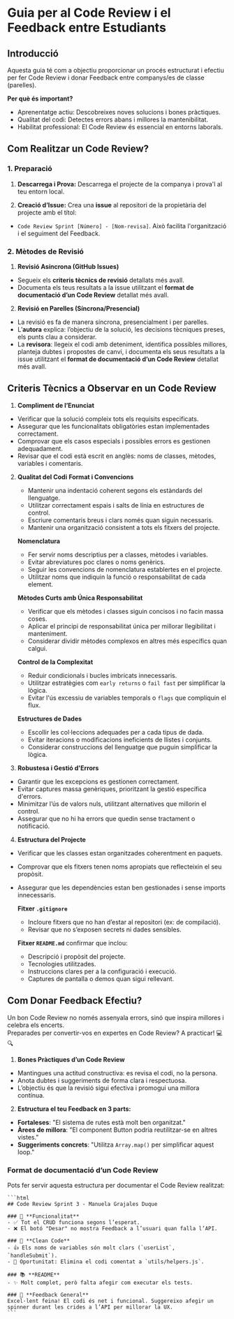 # Guia per al Code Review i el Feedback entre Estudiants

## Introducció

Aquesta guia té com a objectiu proporcionar un procés estructurat i efectiu per fer Code Review i donar Feedback entre companys/es de classe (parelles).

**Per què és important?**
- Aprenentatge actiu: Descobreixes noves solucions i bones pràctiques.
- Qualitat del codi: Detectes errors abans i millores la mantenibilitat.
- Habilitat professional: El Code Review és essencial en entorns laborals. 

## Com Realitzar un Code Review?

### 1. Preparació

1. **Descarrega i Prova:** Descarrega el projecte de la companya i prova'l al teu entorn local.
   
2. **Creació d’Issue:** Crea una **issue** al repositori de la propietària del projecte amb el títol:  
- `Code Review Sprint [Número] - [Nom-revisa]`. Això facilita l'organització i el seguiment del Feedback.

### 2. Mètodes de Revisió

1. **Revisió Asíncrona (GitHub Issues)**
- Segueix els **criteris tècnics de revisió** detallats més avall.
- Documenta els teus resultats a la issue utilitzant el **format de documentació d’un Code Review** detallat més avall.
 
2. **Revisió en Parelles (Síncrona/Presencial)**
- La revisió es fa de manera síncrona, presencialment i per parelles.
- L’**autora** explica: l’objectiu de la solució, les decisions tècniques preses, els punts clau a considerar.
- La **revisora**: llegeix el codi amb deteniment, identifica possibles millores, planteja dubtes i propostes de canvi, i documenta els seus resultats a la issue utilitzant el **format de documentació d’un Code Review** detallat més avall.

## Criteris Tècnics a Observar en un Code Review
1. **Compliment de l’Enunciat**
- Verificar que la solució compleix tots els requisits especificats.
- Assegurar que les funcionalitats obligatòries estan implementades correctament.
- Comprovar que els casos especials i possibles errors es gestionen adequadament.
- Revisar que el codi està escrit en anglès: noms de classes, mètodes, variables i comentaris.

2. **Qualitat del Codi**
    **Format i Convencions**
    - Mantenir una indentació coherent segons els estàndards del llenguatge.
    - Utilitzar correctament espais i salts de línia en estructures de control.
    - Escriure comentaris breus i clars només quan siguin necessaris.
    - Mantenir una organització consistent a tots els fitxers del projecte.

    **Nomenclatura**
    - Fer servir noms descriptius per a classes, mètodes i variables.
    - Evitar abreviatures poc clares o noms genèrics.
    - Seguir les convencions de nomenclatura establertes en el projecte.
    - Utilitzar noms que indiquin la funció o responsabilitat de cada element.

    **Mètodes Curts amb Única Responsabilitat**
    - Verificar que els mètodes i classes siguin concisos i no facin massa coses.
    - Aplicar el principi de responsabilitat única per millorar llegibilitat i manteniment.
    - Considerar dividir mètodes complexos en altres més específics quan calgui.

    **Control de la Complexitat**
    - Reduir condicionals i bucles imbricats innecessaris.
    - Utilitzar estratègies com `early returns` o `fail fast` per simplificar la lògica.
    - Evitar l'ús excessiu de variables temporals o `flags` que compliquin el flux.

    **Estructures de Dades**
    - Escollir les col·leccions adequades per a cada tipus de dada.
    - Evitar iteracions o modificacions ineficients de llistes i conjunts.
    - Considerar construccions del llenguatge que puguin simplificar la lògica.

3. **Robustesa i Gestió d'Errors**
- Garantir que les excepcions es gestionen correctament.
- Evitar captures massa genèriques, prioritzant la gestió específica d'errors.
- Minimitzar l’ús de valors nuls, utilitzant alternatives que millorin el control.
- Assegurar que no hi ha errors que quedin sense tractament o notificació.

4. **Estructura del Projecte**
- Verificar que les classes estan organitzades coherentment en paquets.
- Comprovar que els fitxers tenen noms apropiats que reflecteixin el seu propòsit.
- Assegurar que les dependències estan ben gestionades i sense imports innecessaris.

    **Fitxer `.gitignore`**
    - Incloure fitxers que no han d’estar al repositori (ex: de compilació).
    - Revisar que no s’exposen secrets ni dades sensibles.

    **Fitxer `README.md`** confirmar que inclou:
    - Descripció i propòsit del projecte.
    - Tecnologies utilitzades.
    - Instruccions clares per a la configuració i execució.
    - Captures de pantalla o demos quan sigui rellevant.

## Com Donar Feedback Efectiu?
Un bon Code Review no només assenyala errors, sinó que inspira millores i celebra els encerts.  
Preparades per convertir-vos en expertes en Code Review? A practicar! 💻🔍

1. **Bones Pràctiques d’un Code Review**
- Mantingues una actitud constructiva: es revisa el codi, no la persona.
- Anota dubtes i suggeriments de forma clara i respectuosa.
- L’objectiu és que la revisió sigui efectiva i promogui una millora contínua.

2. **Estructura el teu Feedback en 3 parts:**
- **Fortaleses**: "El sistema de rutes està molt ben organitzat."
- **Àrees de millora**: "El component Button podria reutilitzar-se en altres vistes."
- **Suggeriments concrets**: "Utilitza `Array.map()` per simplificar aquest loop."

### Format de documentació d’un Code Review
Pots fer servir aquesta estructura per documentar el Code Review realitzat:

    ```html
    ## Code Review Sprint 3 - Manuela Grajales Duque

    ### 🔧 **Funcionalitat**  
    - ✅ Tot el CRUD funciona segons l’esperat.  
    - ❌ El botó "Desar" no mostra Feedback a l’usuari quan falla l’API.  

    ### 🧹 **Clean Code**  
    - 👍 Els noms de variables són molt clars (`userList`, `handleSubmit`).  
    - 👀 Oportunitat: Elimina el codi comentat a `utils/helpers.js`.  

    ### 📚 **README**  
    - ✨ Molt complet, però falta afegir com executar els tests.  

    ### 🤝 **Feedback General**  
    Excel·lent feina! El codi és net i funcional. Suggereixo afegir un spinner durant les crides a l’API per millorar la UX.   
    ```
